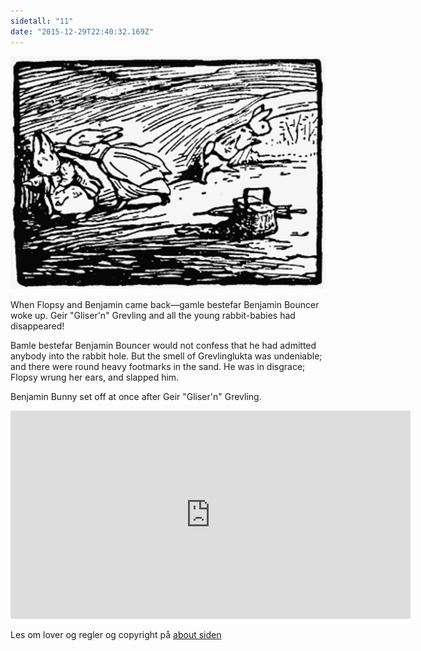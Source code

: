 ```yaml
---
sidetall: "11"
date: "2015-12-29T22:40:32.169Z"
---
```



![Geir Gliser'n Grevling & Herr Havre Rev](./image00012.png)

When Flopsy and Benjamin came back—gamle bestefar Benjamin Bouncer woke up. Geir "Gliser'n" Grevling and all the young rabbit-babies had disappeared!

Bamle bestefar Benjamin Bouncer would not confess that he had admitted anybody into the rabbit hole. But the smell of Grevlinglukta was undeniable; and there were round heavy footmarks in the sand. He was in disgrace; Flopsy wrung her ears, and slapped him.

Benjamin Bunny set off at once after Geir "Gliser'n" Grevling.

<iframe src="https://docs.google.com/forms/d/e/1FAIpQLSdaU1qxlU76iRXUClnxtVycECOt0wqjnCQ8tT6mIzPJxbwDUg/viewform?embedded=true" width="640" height="333" frameborder="0" marginheight="0" marginwidth="0">Loading...</iframe>


<!-- ##Her er dine tegninger:

![XX_side_x_](./x.png)

![XX_side_x_](./x.png)

![XX_side_x_](./x.png)


##Tusen takk
for at du var dugnadsdeltager og lastet opp en tegning til vår felles [Gatsby barnebokbutikk](https://www.gatsbyjs.org/tutorial/).

Hilsen Lillian 🦄 og Ola 😺 i laboraturiet i det bittelille Hvite Hus på Rodeløkka, Oslo, Norway, Earth, next to Venus.

Last opp en tegning til, men husk at Lillian 🦄 og Ola 😺 må lime inn tegningen din før den blir synlig på internett.


<iframe src="https://docs.google.com/forms/d/e/1FAIpQLSdaU1qxlU76iRXUClnxtVycECOt0wqjnCQ8tT6mIzPJxbwDUg/viewform?embedded=true" width="640" height="668" frameborder="0" marginheight="0" marginwidth="0">Loading...</iframe>
-->
Les om lover og regler og copyright
på [about siden](/about/)


